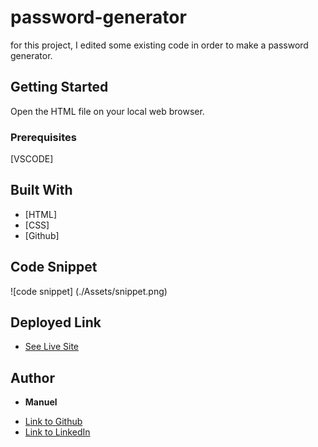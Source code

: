 # password-generator

for this project, I edited some existing code in order to make a password generator.
## Getting Started

Open the HTML file on your local web browser.

### Prerequisites

[VSCODE]

## Built With

* [HTML]
* [CSS]
* [Github]

## Code Snippet  

![code snippet] (./Assets/snippet.png) 

## Deployed Link

* [See Live Site](https://manuelvrsr.github.io/)


## Author

* **Manuel** 

- [Link to Github](https://github.com/manuelvrsr)
- [Link to LinkedIn](https://www.linkedin.com/in/manuel-villasenor-854186205/)